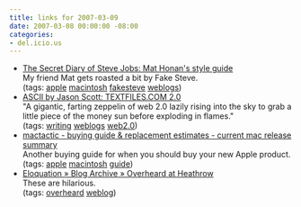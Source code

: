 ```yaml
---
title: links for 2007-03-09
date: 2007-03-08 00:00:00 -08:00
categories:
- del.icio.us
---
```


<ul class="delicious">
	<li>
		<div class="delicious-link"><a href="http://fakesteve.blogspot.com/2007/03/mat-honans-style-guide.html">The Secret Diary of Steve Jobs: Mat Honan's style guide</a></div>
		<div class="delicious-extended">My friend Mat gets roasted a bit by Fake Steve.</div>
		<div class="delicious-tags">(tags: <a href="http://del.icio.us/torrez/apple">apple</a> <a href="http://del.icio.us/torrez/macintosh">macintosh</a> <a href="http://del.icio.us/torrez/fakesteve">fakesteve</a> <a href="http://del.icio.us/torrez/weblogs">weblogs</a>)</div>
	</li>
	<li>
		<div class="delicious-link"><a href="http://ascii.textfiles.com/archives/000335.html">ASCII by Jason Scott: TEXTFILES.COM 2.0</a></div>
		<div class="delicious-extended">"A gigantic, farting zeppelin of web 2.0 lazily rising into the sky to grab a little piece of the money sun before exploding in flames."</div>
		<div class="delicious-tags">(tags: <a href="http://del.icio.us/torrez/writing">writing</a> <a href="http://del.icio.us/torrez/weblogs">weblogs</a> <a href="http://del.icio.us/torrez/web2.0">web2.0</a>)</div>
	</li>
	<li>
		<div class="delicious-link"><a href="http://www.mactactic.com/">mactactic - buying guide & replacement estimates - current mac release summary</a></div>
		<div class="delicious-extended">Another buying guide for when you should buy your new Apple product.</div>
		<div class="delicious-tags">(tags: <a href="http://del.icio.us/torrez/apple">apple</a> <a href="http://del.icio.us/torrez/macintosh">macintosh</a> <a href="http://del.icio.us/torrez/guide">guide</a>)</div>
	</li>
	<li>
		<div class="delicious-link"><a href="http://www.eloquation.com/2007/03/01/overheard-at-heathrow/">Eloquation » Blog Archive » Overheard at Heathrow</a></div>
		<div class="delicious-extended">These are hilarious.</div>
		<div class="delicious-tags">(tags: <a href="http://del.icio.us/torrez/overheard">overheard</a> <a href="http://del.icio.us/torrez/weblog">weblog</a>)</div>
	</li>
</ul>
